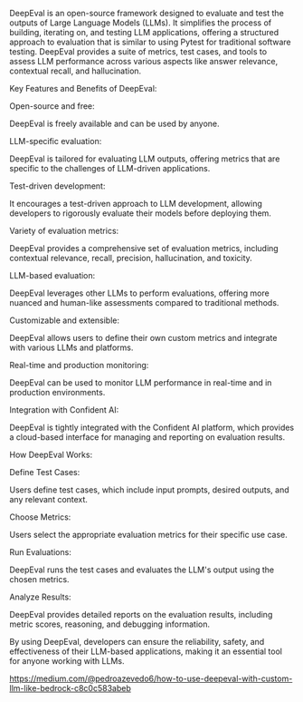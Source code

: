 DeepEval is an open-source framework designed to evaluate and test the outputs of Large Language Models (LLMs). It simplifies the process of building, iterating on, and testing LLM applications, offering a structured approach to evaluation that is similar to using Pytest for traditional software testing. DeepEval provides a suite of metrics, test cases, and tools to assess LLM performance across various aspects like answer relevance, contextual recall, and hallucination. 

Key Features and Benefits of DeepEval:

Open-source and free:

DeepEval is freely available and can be used by anyone. 

LLM-specific evaluation:

DeepEval is tailored for evaluating LLM outputs, offering metrics that are specific to the challenges of LLM-driven applications. 

Test-driven development:

It encourages a test-driven approach to LLM development, allowing developers to rigorously evaluate their models before deploying them. 

Variety of evaluation metrics:

DeepEval provides a comprehensive set of evaluation metrics, including contextual relevance, recall, precision, hallucination, and toxicity. 

LLM-based evaluation:

DeepEval leverages other LLMs to perform evaluations, offering more nuanced and human-like assessments compared to traditional methods. 

Customizable and extensible:

DeepEval allows users to define their own custom metrics and integrate with various LLMs and platforms. 

Real-time and production monitoring:

DeepEval can be used to monitor LLM performance in real-time and in production environments. 

Integration with Confident AI:	

DeepEval is tightly integrated with the Confident AI platform, which provides a cloud-based interface for managing and reporting on evaluation results. 

How DeepEval Works:

Define Test Cases:

Users define test cases, which include input prompts, desired outputs, and any relevant context. 

Choose Metrics:

Users select the appropriate evaluation metrics for their specific use case. 

Run Evaluations:

DeepEval runs the test cases and evaluates the LLM's output using the chosen metrics. 

Analyze Results:

DeepEval provides detailed reports on the evaluation results, including metric scores, reasoning, and debugging information. 

By using DeepEval, developers can ensure the reliability, safety, and effectiveness of their LLM-based applications, making it an essential tool for anyone working with LLMs. 



https://medium.com/@pedroazevedo6/how-to-use-deepeval-with-custom-llm-like-bedrock-c8c0c583abeb
